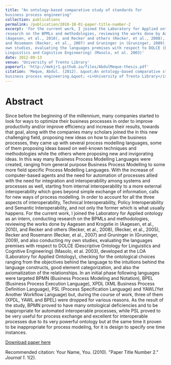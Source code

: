 ```yaml
---
title: "An ontology-based comparative study of standards for
business process engineering"
collection: publications
permalink: /publication/2010-10-01-paper-title-number-2
excerpt: 'For the current work, I joined the Laboratory for Applied ontology as an intern, conducting
research on the BPMLs and methodologies, reviewing the works done by Aagesen and Krogstie in
(Aagesen, et al., 2010), and Recker and others (Recker, et al., 2008), (Recker, et al., 2005), Recker
and Rosemann (Recker, et al., 2007) and Gruninger in (Gruninger, 2009), and also conducting my
own studies, evaluating the languages premises with respect to DOLCE (Descriptive Ontology for
Linguistics and Cognitive Engineering) (Masolo, et al. 2003)'
date: 2012-09-13
venue: 'University of Trento Library'
paperurl: 'http://mekjr1.github.io/files/AbdulMeque-thesis.pdf'
citation: 'Meque, Abdul. (2012). &quot;An ontology-based comparative study of standards for
business process engineering.&quot; <i>University of Trento Library</i>. 1(2).'
---
```

# Abstract
Since before the beginning of the millennium, many companies started to look for ways to
optimize their business processes in order to improve productivity and/or improve efficiency and
increase their results, towards that goal, along with the companies many scholars joined the in this
new challenging field, proposing new ideas on how to plan the business processes, they came up
with several process modelling languages, some of them proposing ideas based on well-known
techniques and methodologies while the others where proposing new and invigorating ideas. In this
way many Business Process Modelling Languages were created, ranging from general purpose
Business Process Modelling to some more field specific Process Modelling Languages.
With the increase of computer-based agents and the need for automation of processes allied with
the need for integration and interoperability among systems and processes as well, starting from
internal interoperability to a more external interoperability which goes beyond simple exchange of
information, calls for new ways of process modelling. In order to account for all the three aspects of
interoperability, Technical Interoperability, Policy Interoperability and Semantic Interoperability,
and not only the former which is what usually happens.
For the current work, I joined the Laboratory for Applied ontology as an intern, conducting
research on the BPMLs and methodologies, reviewing the works done by Aagesen and Krogstie in
(Aagesen, et al., 2010), and Recker and others (Recker, et al., 2008), (Recker, et al., 2005), Recker
and Rosemann (Recker, et al., 2007) and Gruninger in (Gruninger, 2009), and also conducting my
own studies, evaluating the languages premises with respect to DOLCE (Descriptive Ontology for
Linguistics and Cognitive Engineering) (Masolo, et al. 2003), developed at the LOA (Laboratory
for Applied Ontology), checking for the ontological choices ranging from the objectives behind the
language to the intuitions behind the language constructs, good element categorization, and also the
axiomatization of the relationships.
In an initial phase following languages were targeted BPMN (Business Process Modeling and
Notation), BPEL (Business Process Execution Language), XPDL (XML Business Process
Definition Language), PSL (Process Specification Language) and YAWL(Yet Another Workflow
Language) but, during the course of work, three of them (XPDL, YAWL and BPEL) were dropped
for various reasons.
As the result of the study, BPMN proved to have many ontological deficiencies and to be
inappropriate for automated interoperable processes, while PSL proved to be very useful for process
exchange and excellent for interoperable processes due to its very powerful ontology but at the
same time it proven to be inappropriate for process modeling, for it is design to specify one time
instances.

[Download paper here](http://mekjr1.github.io/files/AbdulMeque-thesis.pdf)

Recommended citation: Your Name, You. (2010). "Paper Title Number 2." <i>Journal 1</i>. 1(2).
